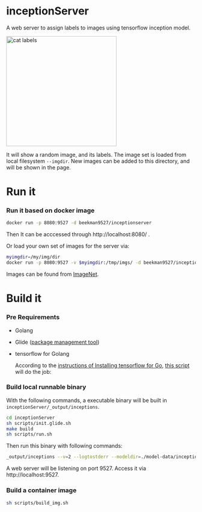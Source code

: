 # inceptionServer
A web server to assign labels to images using  tensorflow inception model.

<img width="293" alt="cat labels" src="https://user-images.githubusercontent.com/27221807/31775913-f41d29a6-b4b7-11e7-8457-b1a08a7f5304.png">

It will show a random image, and its labels. The image set is loaded from local filesystem `--imgdir`. New images can be added to this directory, and will be shown in the page.


# Run it
### Run it based on docker image
```bash
docker run -p 8080:9527 -d beekman9527/inceptionserver
```
Then It can be acccessed through http://localhost:8080/ .

Or load your own set of images for the server via:
```bash
myimgdir=/my/img/dir
docker run -p 8080:9527 -v $myimgdir:/tmp/imgs/ -d beekman9527/inceptionserver
```

Images can be found from [ImageNet](http://www.image-net.org).

# Build it
### Pre Requirements
* Golang
* Glide ([package management tool](https://github.com/Masterminds/glide))   
* tensorflow for Golang

   According to the [instructions of Installing tensorflow for Go](https://www.tensorflow.org/install/install_go), [this script](https://github.com/songbinliu/tensorflowGo/blob/03fef59040a16ed47ce8b0d534985eba26d0d770/install-tensorflow.sh#L3) will do the job:
   


### Build local runnable binary

With the following commands, a executable binary will be built in `inceptionServer/_output/inceptions`.
```bash
cd inceptionServer
sh scripts/init.glide.sh
make build
sh scripts/run.sh
```

Then run this binary with following commands:
```bash
_output/inceptions --v=2 --logtostderr --modeldir=./model-data/inception/ --imgdir=./imgs/
```
A web server will be listening on port 9527. Access it via http://localhost:9527.

### Build a container image
```bash
sh scripts/build_img.sh
```
